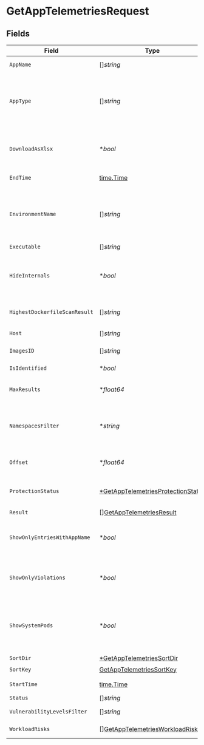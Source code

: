 # GetAppTelemetriesRequest


## Fields

| Field                                                                                              | Type                                                                                               | Required                                                                                           | Description                                                                                        |
| -------------------------------------------------------------------------------------------------- | -------------------------------------------------------------------------------------------------- | -------------------------------------------------------------------------------------------------- | -------------------------------------------------------------------------------------------------- |
| `AppName`                                                                                          | []*string*                                                                                         | :heavy_minus_sign:                                                                                 | Defined App name                                                                                   |
| `AppType`                                                                                          | []*string*                                                                                         | :heavy_minus_sign:                                                                                 | Empty string means no filtering. "UNDEFINED" means telemetries with no App type                    |
| `DownloadAsXlsx`                                                                                   | **bool*                                                                                            | :heavy_minus_sign:                                                                                 | When true, the API will return an xlsx file, and pagination will be ignored                        |
| `EndTime`                                                                                          | [time.Time](https://pkg.go.dev/time#Time)                                                          | :heavy_check_mark:                                                                                 | End date of the query                                                                              |
| `EnvironmentName`                                                                                  | []*string*                                                                                         | :heavy_minus_sign:                                                                                 | Empty string means no filtering. "UNDEFINED" means telemetries with no App type                    |
| `Executable`                                                                                       | []*string*                                                                                         | :heavy_minus_sign:                                                                                 | N/A                                                                                                |
| `HideInternals`                                                                                    | **bool*                                                                                            | :heavy_minus_sign:                                                                                 | When true, the API will filter out "OS Internal" and "User OS Internal" App types                  |
| `HighestDockerfileScanResult`                                                                      | []*string*                                                                                         | :heavy_minus_sign:                                                                                 | Highest DockerfileScan Result                                                                      |
| `Host`                                                                                             | []*string*                                                                                         | :heavy_minus_sign:                                                                                 | Defined host name                                                                                  |
| `ImagesID`                                                                                         | []*string*                                                                                         | :heavy_minus_sign:                                                                                 | Array of images id                                                                                 |
| `IsIdentified`                                                                                     | **bool*                                                                                            | :heavy_minus_sign:                                                                                 | app is identified filter                                                                           |
| `MaxResults`                                                                                       | **float64*                                                                                         | :heavy_minus_sign:                                                                                 | The number of entries to return (pagination)                                                       |
| `NamespacesFilter`                                                                                 | **string*                                                                                          | :heavy_minus_sign:                                                                                 | namespace filter. a base 64 representation of a list of NamespacesFilter definition object         |
| `Offset`                                                                                           | **float64*                                                                                         | :heavy_minus_sign:                                                                                 | Return entries from this offset (pagination)                                                       |
| `ProtectionStatus`                                                                                 | [*GetAppTelemetriesProtectionStatus](../../models/operations/getapptelemetriesprotectionstatus.md) | :heavy_minus_sign:                                                                                 | When true, the API will return only protected pods                                                 |
| `Result`                                                                                           | [][GetAppTelemetriesResult](../../models/operations/getapptelemetriesresult.md)                    | :heavy_minus_sign:                                                                                 | app result filter                                                                                  |
| `ShowOnlyEntriesWithAppName`                                                                       | **bool*                                                                                            | :heavy_minus_sign:                                                                                 | When true, the telemetries API will only return entries with the App name                          |
| `ShowOnlyViolations`                                                                               | **bool*                                                                                            | :heavy_minus_sign:                                                                                 | When true, the API will only return entries that violate the active policy                         |
| `ShowSystemPods`                                                                                   | **bool*                                                                                            | :heavy_minus_sign:                                                                                 | When true, the telemetries API will also return workloads that are part of the Kubernetes system   |
| `SortDir`                                                                                          | [*GetAppTelemetriesSortDir](../../models/operations/getapptelemetriessortdir.md)                   | :heavy_minus_sign:                                                                                 | sorting direction                                                                                  |
| `SortKey`                                                                                          | [GetAppTelemetriesSortKey](../../models/operations/getapptelemetriessortkey.md)                    | :heavy_check_mark:                                                                                 | sort key                                                                                           |
| `StartTime`                                                                                        | [time.Time](https://pkg.go.dev/time#Time)                                                          | :heavy_check_mark:                                                                                 | Start date of the query                                                                            |
| `Status`                                                                                           | []*string*                                                                                         | :heavy_minus_sign:                                                                                 | App status                                                                                         |
| `VulnerabilityLevelsFilter`                                                                        | []*string*                                                                                         | :heavy_minus_sign:                                                                                 | Highest vulnerability                                                                              |
| `WorkloadRisks`                                                                                    | [][GetAppTelemetriesWorkloadRisks](../../models/operations/getapptelemetriesworkloadrisks.md)      | :heavy_minus_sign:                                                                                 | workloadRisk filter                                                                                |